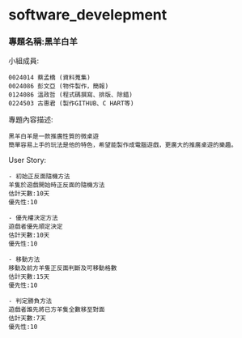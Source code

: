# software_develepment

### 專題名稱:黑羊白羊 ###

小組成員:

    0024014 蔡孟橋 (資料蒐集)
    0024086 彭文亞 (物件製作，簡報)
    0124086 溫政哲 (程式碼撰寫、排版、除錯)
    0224503 古惠君 (製作GITHUB、C HART等)
    
專題內容描述:

    黑羊白羊是一款推廣性質的微桌遊
    簡單容易上手的玩法是他的特色，希望能製作成電腦遊戲，更廣大的推廣桌遊的樂趣。

User Story:

    - 初始正反面隨機方法
    羊隻於遊戲開始時正反面的隨機方法
    估計天數:10天
    優先性:10
    
    - 優先權決定方法
    遊戲者優先順定決定
    估計天數:10天
    優先性:10
    
    - 移動方法
    移動及前方羊隻正反面判斷及可移動格數
    估計天數:15天
    優先性:10
    
    - 判定勝負方法
    遊戲者誰先將已方羊隻全數移至對面
    估計天數:7天
    優先性:10
